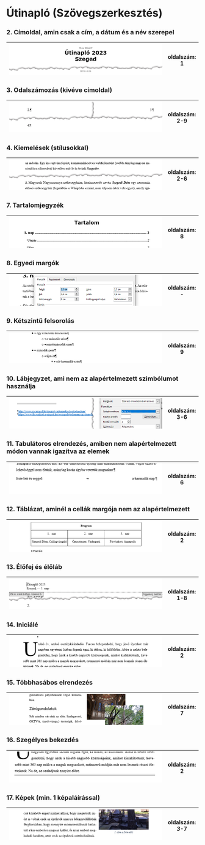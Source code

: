 # Útinapló (Szövegszerkesztés)

### 2. Címoldal, amin csak a cím, a dátum és a név szerepel
| ![](/_assets/hazi/stb-utinaplo/2.png) | oldalszám:<br>1 |
| :--: | :--: |

### 3. Odalszámozás (kivéve címoldal)
| ![](/_assets/hazi/stb-utinaplo/3.png) | oldalszám:<br>2-9 |
| :--: | :--: |

### 4. Kiemelések (stílusokkal)
| ![](/_assets/hazi/stb-utinaplo/4.png) | oldalszám:<br>2-6 |
| :--: | :--: |

### 7. Tartalomjegyzék
| ![](/_assets/hazi/stb-utinaplo/7.png) | oldalszám:<br>8 |
| :--: | :--: |

### 8. Egyedi margók
| ![](/_assets/hazi/stb-utinaplo/8.png) | oldalszám:<br>- |
| :--: | :--: |

### 9. Kétszintű felsorolás
| ![](/_assets/hazi/stb-utinaplo/9.png) | oldalszám:<br>9 |
| :--: | :--: |

### 10. Lábjegyzet, ami nem az alapértelmezett szimbólumot használja
| ![](/_assets/hazi/stb-utinaplo/10.png) | oldalszám:<br>3-6 |
| :--: | :--: |

### 11. Tabulátoros elrendezés, amiben nem alapértelmezett módon vannak igazítva az elemek
| ![](/_assets/hazi/stb-utinaplo/11.png) | oldalszám:<br>6 |
| :--: | :--: |

### 12. Táblázat, aminél a cellák margója nem az alapértelmezett
| ![](/_assets/hazi/stb-utinaplo/12.png) | oldalszám:<br>2 |
| :--: | :--: |

### 13. Élőfej és élőláb
| ![](/_assets/hazi/stb-utinaplo/13.png) | oldalszám:<br>1-8 |
| :--: | :--: |

### 14. Iniciálé
| ![](/_assets/hazi/stb-utinaplo/14.png) | oldalszám:<br>2 |
| :--: | :--: |

### 15. Többhasábos elrendezés
| ![](/_assets/hazi/stb-utinaplo/15.png) | oldalszám:<br>7 |
| :--: | :--: |

### 16. Szegélyes bekezdés
| ![](/_assets/hazi/stb-utinaplo/16.png) | oldalszám:<br>2 |
| :--: | :--: |

### 17. Képek (min. 1 képaláírással)
| ![](/_assets/hazi/stb-utinaplo/17.png) | oldalszám:<br>*3*-7 |
| :--: | :--: |